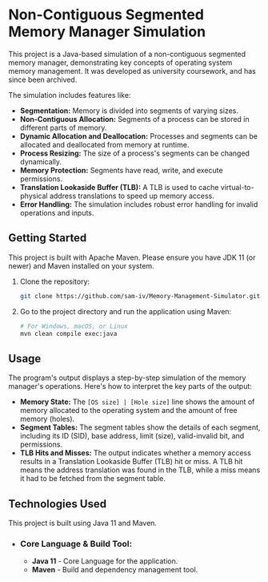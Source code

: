 # Non-Contiguous Segmented Memory Manager Simulation

This project is a Java-based simulation of a non-contiguous segmented memory manager, demonstrating key concepts of operating system memory management. It was developed as university coursework, and has since been archived.

The simulation includes features like:
*   **Segmentation:** Memory is divided into segments of varying sizes.
*   **Non-Contiguous Allocation:** Segments of a process can be stored in different parts of memory.
*   **Dynamic Allocation and Deallocation:** Processes and segments can be allocated and deallocated from memory at runtime.
*   **Process Resizing:** The size of a process's segments can be changed dynamically.
*   **Memory Protection:** Segments have read, write, and execute permissions.
*   **Translation Lookaside Buffer (TLB):** A TLB is used to cache virtual-to-physical address translations to speed up memory access.
*   **Error Handling:** The simulation includes robust error handling for invalid operations and inputs.

## Getting Started

This project is built with Apache Maven. Please ensure you have JDK 11 (or newer) and Maven installed on your system.

1.  Clone the repository:
    ```bash
    git clone https://github.com/sam-iv/Memory-Management-Simulator.git
    ```
2.  Go to the project directory and run the application using Maven:
    ```bash
    # For Windows, macOS, or Linux
    mvn clean compile exec:java
    ```

## Usage

The program's output displays a step-by-step simulation of the memory manager's operations. Here's how to interpret the key parts of the output:

*   **Memory State:** The `[OS size] | [Hole size]` line shows the amount of memory allocated to the operating system and the amount of free memory (holes).
*   **Segment Tables:** The segment tables show the details of each segment, including its ID (SID), base address, limit (size), valid-invalid bit, and permissions.
*   **TLB Hits and Misses:** The output indicates whether a memory access results in a Translation Lookaside Buffer (TLB) hit or miss. A TLB hit means the address translation was found in the TLB, while a miss means it had to be fetched from the segment table.

## Technologies Used

This project is built using Java 11 and Maven.

- ### Core Language & Build Tool:
    - **Java 11** - Core Language for the application.
    - **Maven** - Build and dependency management tool.
